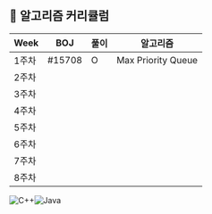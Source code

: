 

## 🍎 알고리즘 커리큘럼

| Week | BOJ | 풀이 | 알고리즘 |
| ------ | -- | -- |----------- |
| 1주차 | #15708 | O | Max Priority Queue |
| 2주차 |  |  |  |
| 3주차 |  |  |  |
| 4주차 |  |  |  |
| 5주차 |  |  |  |
| 6주차 |  |  |  |
| 7주차 |  |  |  |
| 8주차 |  |  |  |

![C++](https://img.shields.io/badge/c++-%2300599C.svg?style=for-the-badge&logo=c%2B%2B&logoColor=white)![Java](https://img.shields.io/badge/java-%23ED8B00.svg?style=for-the-badge&logo=java&logoColor=white)
